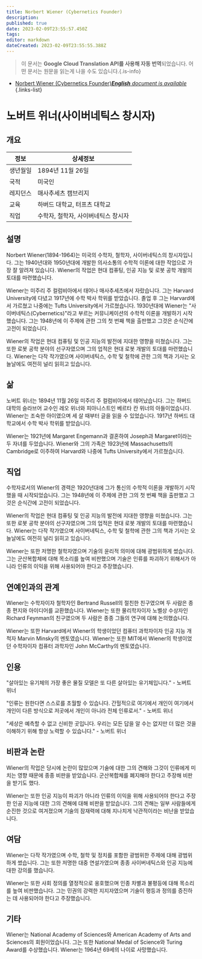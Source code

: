 ```yaml
---
title: Norbert Wiener (Cybernetics Founder)
description: 
published: true
date: 2023-02-09T23:55:57.450Z
tags: 
editor: markdown
dateCreated: 2023-02-09T23:55:55.388Z
---
```


> 이 문서는 **Google Cloud Translation API를 사용해 자동 번역**되었습니다.
어떤 문서는 원문을 읽는게 나을 수도 있습니다.{.is-info}



- [Norbert Wiener (Cybernetics Founder)***English** document is available*](/en/Knowledge-base/Dictionary/Person/norbert-wiener-cybernetics-founder)
{.links-list}


# 노버트 위너(사이버네틱스 창시자)

## 개요

| 정보 | 상세정보 |
| ---------- | ------ |
| 생년월일 | 1894년 11월 26일 |
| 국적 | 미국인 |
| 레지던스 | 매사추세츠 캠브리지 |
| 교육 | 하버드 대학교, 터프츠 대학교 |
| 직업 | 수학자, 철학자, 사이버네틱스 창시자 |

## 설명

Norbert Wiener(1894-1964)는 미국의 수학자, 철학자, 사이버네틱스의 창시자입니다. 그는 1940년대와 1950년대에 개발한 의사소통의 수학적 이론에 대한 작업으로 가장 잘 알려져 있습니다. Wiener의 작업은 현대 컴퓨팅, 인공 지능 및 로봇 공학 개발의 토대를 마련했습니다.

Wiener는 미주리 주 컬럼비아에서 태어나 매사추세츠에서 자랐습니다. 그는 Harvard University에 다녔고 1917년에 수학 박사 학위를 받았습니다. 졸업 후 그는 Harvard에서 가르쳤고 나중에는 Tufts University에서 가르쳤습니다. 1930년대에 Wiener는 "사이버네틱스(Cybernetics)"라고 부르는 커뮤니케이션의 수학적 이론을 개발하기 시작했습니다. 그는 1948년에 이 주제에 관한 그의 첫 번째 책을 출판했고 그것은 순식간에 고전이 되었습니다.

Wiener의 작업은 현대 컴퓨팅 및 인공 지능의 발전에 지대한 영향을 미쳤습니다. 그는 또한 로봇 공학 분야의 선구자였으며 그의 업적은 현대 로봇 개발의 토대를 마련했습니다. Wiener는 다작 작가였으며 사이버네틱스, 수학 및 철학에 관한 그의 책과 기사는 오늘날에도 여전히 널리 읽히고 있습니다.

## 삶

노버트 위너는 1894년 11월 26일 미주리 주 컬럼비아에서 태어났습니다. 그는 하버드 대학의 슬라브어 교수인 레오 위너와 피아니스트인 베르타 칸 위너의 아들이었습니다. Wiener는 조숙한 아이였으며 세 살 때부터 글을 읽을 수 있었습니다. 1917년 하버드 대학교에서 수학 박사 학위를 받았습니다.

Wiener는 1921년에 Margaret Engemann과 결혼하여 Joseph과 Margaret이라는 두 자녀를 두었습니다. Wiener와 그의 가족은 1923년에 Massachusetts의 Cambridge로 이주하여 Harvard와 나중에 Tufts University에서 가르쳤습니다.

## 직업

수학자로서의 Wiener의 경력은 1920년대에 그가 통신의 수학적 이론을 개발하기 시작했을 때 시작되었습니다. 그는 1948년에 이 주제에 관한 그의 첫 번째 책을 출판했고 그것은 순식간에 고전이 되었습니다.

Wiener의 작업은 현대 컴퓨팅 및 인공 지능의 발전에 지대한 영향을 미쳤습니다. 그는 또한 로봇 공학 분야의 선구자였으며 그의 업적은 현대 로봇 개발의 토대를 마련했습니다. Wiener는 다작 작가였으며 사이버네틱스, 수학 및 철학에 관한 그의 책과 기사는 오늘날에도 여전히 널리 읽히고 있습니다.

Wiener는 또한 저명한 철학자였으며 기술의 윤리적 의미에 대해 광범위하게 썼습니다. 그는 군산복합체에 대해 목소리를 높여 비판했으며 기술은 인류를 파괴하기 위해서가 아니라 인류의 이익을 위해 사용되어야 한다고 주장했습니다.

## 연예인과의 관계

Wiener는 수학자이자 철학자인 Bertrand Russell의 절친한 친구였으며 두 사람은 종종 편지와 아이디어를 교환했습니다. Wiener는 또한 물리학자이자 노벨상 수상자인 Richard Feynman의 친구였으며 두 사람은 종종 그들의 연구에 대해 논의했습니다.

Wiener는 또한 Harvard에서 Wiener의 학생이었던 컴퓨터 과학자이자 인공 지능 개척자 Marvin Minsky의 멘토였습니다. Wiener는 또한 MIT에서 Wiener의 학생이었던 수학자이자 컴퓨터 과학자인 John McCarthy의 멘토였습니다.

## 인용

"살아있는 유기체의 가장 좋은 물질 모델은 또 다른 살아있는 유기체입니다." - 노버트 위너

"인류는 원한다면 스스로를 초월할 수 있습니다. 간헐적으로 여기에서 개인이 여기에서 개인이 다른 방식으로 저곳에서 개인이 아니라 전체 인류로서." - 노버트 위너

"세상은 예측할 수 없고 신비한 곳입니다. 우리는 모든 답을 알 수는 없지만 더 많은 것을 이해하기 위해 항상 노력할 수 있습니다." - 노버트 위너

## 비판과 논란

Wiener의 작업은 당시에 논란이 많았으며 기술에 대한 그의 견해와 그것이 인류에게 미치는 영향 때문에 종종 비판을 받았습니다. 군산복합체를 폐지해야 한다고 주장해 비판을 받기도 했다.

Wiener는 또한 인공 지능이 파괴가 아니라 인류의 이익을 위해 사용되어야 한다고 주장한 인공 지능에 대한 그의 견해에 대해 비판을 받았습니다. 그의 견해는 일부 사람들에게 순진한 것으로 여겨졌으며 기술의 잠재력에 대해 지나치게 낙관적이라는 비난을 받았습니다.

## 여담

Wiener는 다작 작가였으며 수학, 철학 및 정치를 포함한 광범위한 주제에 대해 광범위하게 썼습니다. 그는 또한 저명한 대중 연설가였으며 종종 사이버네틱스와 인공 지능에 대한 강의를 했습니다.

Wiener는 또한 사회 정의를 열정적으로 옹호했으며 인종 차별과 불평등에 대해 목소리를 높여 비판했습니다. 그는 민권의 강력한 지지자였으며 기술이 평등과 정의를 증진하는 데 사용되어야 한다고 주장했습니다.

## 기타

Wiener는 National Academy of Sciences와 American Academy of Arts and Sciences의 회원이었습니다. 그는 또한 National Medal of Science와 Turing Award를 수상했습니다. Wiener는 1964년 69세의 나이로 사망했습니다.